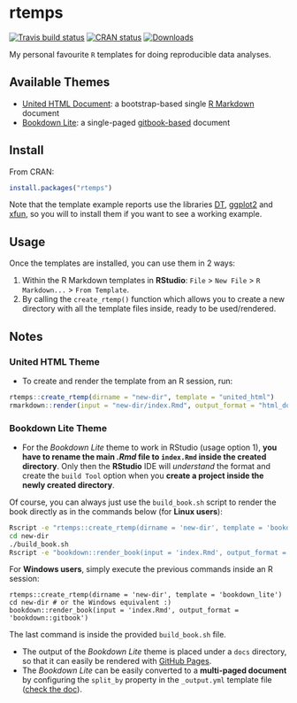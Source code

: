 # rtemps

<!-- badges: start -->
[![Travis build status](https://travis-ci.com/bblodfon/rtemps.svg?branch=master)](https://travis-ci.com/bblodfon/rtemps)
[![CRAN status](https://www.r-pkg.org/badges/version/rtemps)](https://cran.r-project.org/package=rtemps)
[![Downloads](https://cranlogs.r-pkg.org/badges/rtemps)](https://cran.r-project.org/package=rtemps)
<!-- badges: end -->

My personal favourite `R` templates for doing reproducible data analyses.

## Available Themes

- [United HTML Document](https://bootswatch.com/united/): a bootstrap-based single [R Markdown](https://bookdown.org/yihui/rmarkdown/) document
- [Bookdown Lite](https://bookdown.org/yihui/bookdown/): a single-paged [gitbook-based](https://www.gitbook.com/) document

## Install

From CRAN:
```r
install.packages("rtemps")
```

Note that the template example reports use the libraries [DT](https://rstudio.github.io/DT/), [ggplot2](https://github.com/tidyverse/ggplot2) and [xfun](https://github.com/yihui/xfun), so you will to install them if you want to see a working example.

## Usage

Once the templates are installed, you can use them in 2 ways:

1. Within the R Markdown templates in **RStudio**: `File` > `New File` > `R Markdown...` > `From Template`.
2. By calling the `create_rtemp()` function which allows you to create a new directory with all the template files inside, ready to be used/rendered.

## Notes

### United HTML Theme

- To create and render the template from an R session, run:
```r
rtemps::create_rtemp(dirname = "new-dir", template = "united_html")
rmarkdown::render(input = "new-dir/index.Rmd", output_format = "html_document", output_dir = "new-dir")
```

### Bookdown Lite Theme

- For the *Bookdown Lite* theme to work in RStudio (usage option 1), **you have to rename the main *.Rmd* file to `index.Rmd` inside the created directory**. 
Only then the **RStudio** IDE will *understand* the format and create the `build Tool` option when you **create a project inside the newly created directory**.

Of course, you can always just use the `build_book.sh` script to render the book directly as in the commands below (for **Linux users**):
```bash
Rscript -e "rtemps::create_rtemp(dirname = 'new-dir', template = 'bookdown_lite')"
cd new-dir
./build_book.sh
Rscript -e "bookdown::render_book(input = 'index.Rmd', output_format = 'bookdown::gitbook')"
```

For **Windows users**, simply execute the previous commands inside an R session:
```
rtemps::create_rtemp(dirname = 'new-dir', template = 'bookdown_lite')
cd new-dir # or the Windows equivalent :)
bookdown::render_book(input = 'index.Rmd', output_format = 'bookdown::gitbook')
```

The last command is inside the provided `build_book.sh` file.

- The output of the *Bookdown Lite* theme is placed under a `docs` directory, so that it can easily be rendered with [GitHub Pages](https://help.github.com/en/github/working-with-github-pages/configuring-a-publishing-source-for-your-github-pages-site).
- The *Bookdown Lite* can be easily converted to a **multi-paged document** by configuring the `split_by` property in the `_output.yml` template file ([check the doc](https://bookdown.org/yihui/bookdown/html.html#gitbook-style)).
